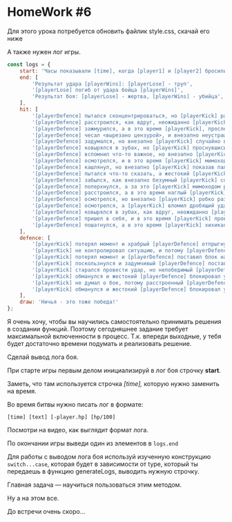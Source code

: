 # HomeWork #6

Для этого урока потребуется обновить файлик style.css, скачай его ниже

А также нужен лог игры.

```js
const logs = {
    start: 'Часы показывали [time], когда [player1] и [player2] бросили вызов друг другу.',
    end: [
        'Результат удара [playerWins]: [playerLose] - труп',
        '[playerLose] погиб от удара бойца [playerWins]',
        'Результат боя: [playerLose] - жертва, [playerWins] - убийца',
    ],
    hit: [
        '[playerDefence] пытался сконцентрироваться, но [playerKick] разбежавшись раздробил копчиком левое ухо врага.',
        '[playerDefence] расстроился, как вдруг, неожиданно [playerKick] случайно раздробил грудью грудину противника.',
        '[playerDefence] зажмурился, а в это время [playerKick], прослезившись, раздробил кулаком пах оппонента.',
        '[playerDefence] чесал <вырезано цензурой>, и внезапно неустрашимый [playerKick] отчаянно размозжил грудью левый бицепс оппонента.',
        '[playerDefence] задумался, но внезапно [playerKick] случайно влепил грубый удар копчиком в пояс оппонента.',
        '[playerDefence] ковырялся в зубах, но [playerKick] проснувшись влепил тяжелый удар пальцем в кадык врага.',
        '[playerDefence] вспомнил что-то важное, но внезапно [playerKick] зевнув, размозжил открытой ладонью челюсть противника.',
        '[playerDefence] осмотрелся, и в это время [playerKick] мимоходом раздробил стопой аппендикс соперника.',
        '[playerDefence] кашлянул, но внезапно [playerKick] показав палец, размозжил пальцем грудь соперника.',
        '[playerDefence] пытался что-то сказать, а жестокий [playerKick] проснувшись размозжил копчиком левую ногу противника.',
        '[playerDefence] забылся, как внезапно безумный [playerKick] со скуки, влепил удар коленом в левый бок соперника.',
        '[playerDefence] поперхнулся, а за это [playerKick] мимоходом раздробил коленом висок врага.',
        '[playerDefence] расстроился, а в это время наглый [playerKick] пошатнувшись размозжил копчиком губы оппонента.',
        '[playerDefence] осмотрелся, но внезапно [playerKick] робко размозжил коленом левый глаз противника.',
        '[playerDefence] осмотрелся, а [playerKick] вломил дробящий удар плечом, пробив блок, куда обычно не бьют оппонента.',
        '[playerDefence] ковырялся в зубах, как вдруг, неожиданно [playerKick] отчаянно размозжил плечом мышцы пресса оппонента.',
        '[playerDefence] пришел в себя, и в это время [playerKick] провел разбивающий удар кистью руки, пробив блок, в голень противника.',
        '[playerDefence] пошатнулся, а в это время [playerKick] хихикая влепил грубый удар открытой ладонью по бедрам врага.',
    ],
    defence: [
        '[playerKick] потерял момент и храбрый [playerDefence] отпрыгнул от удара открытой ладонью в ключицу.',
        '[playerKick] не контролировал ситуацию, и потому [playerDefence] поставил блок на удар пяткой в правую грудь.',
        '[playerKick] потерял момент и [playerDefence] поставил блок на удар коленом по селезенке.',
        '[playerKick] поскользнулся и задумчивый [playerDefence] поставил блок на тычок головой в бровь.',
        '[playerKick] старался провести удар, но непобедимый [playerDefence] ушел в сторону от удара копчиком прямо в пятку.',
        '[playerKick] обманулся и жестокий [playerDefence] блокировал удар стопой в солнечное сплетение.',
        '[playerKick] не думал о бое, потому расстроенный [playerDefence] отпрыгнул от удара кулаком куда обычно не бьют.',
        '[playerKick] обманулся и жестокий [playerDefence] блокировал удар стопой в солнечное сплетение.'
    ],
    draw: 'Ничья - это тоже победа!'
};
```

Я очень хочу, чтобы вы научились самостоятельно принимать решения в создании функций. Поэтому сегодняшнее задание требует максимальной включенности в процесс. Т.к. впереди выходные, у тебя будет достаточно времени подумать и реализовать решение.

Сделай вывод лога боя.

При старте игры первым делом инициализируй в лог боя строчку **start**.

Заметь, что там используется строчка *[time],* которую нужно заменить на время.

Во время битвы нужно писать лог в формате:

`[time] [text] [-player.hp] [hp/100]`

Посмотри на видео, как выглядит формат лога.

По окончании игры выведи один из элементов в `logs.end`

Для работы с выводом лога боя используй изученную конструкцию `switch...case`, которая будет в зависимости от type, который ты передаешь в функцию generateLogs, выводить нужную строчку.

Главная задача — научиться пользоваться этим методом.

Ну а на этом все.

До встречи очень скоро...
